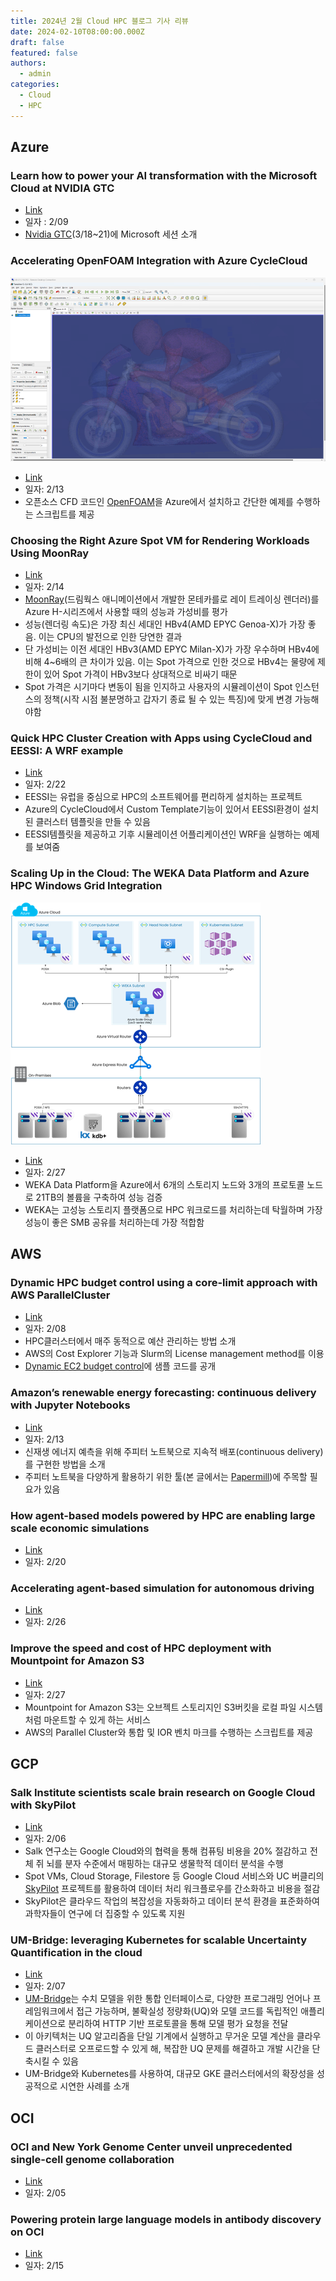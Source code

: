 ```yaml
---
title: 2024년 2월 Cloud HPC 블로그 기사 리뷰
date: 2024-02-10T08:00:00.000Z
draft: false
featured: false
authors:
  - admin
categories:
  - Cloud
  - HPC
---
```




## Azure

### Learn how to power your AI transformation with the Microsoft Cloud at NVIDIA GTC

* [Link](https://techcommunity.microsoft.com/t5/azure-high-performance-computing/learn-how-to-power-your-ai-transformation-with-the-microsoft/ba-p/4043868)
* 일자 : 2/09
* [Nvidia GTC](https://www.nvidia.com/gtc/)(3/18~21)에 Microsoft 세션 소개

### Accelerating OpenFOAM Integration with Azure CycleCloud

![](vinilv_0-1707820735784.png "From Azure Blog")
* [Link](https://techcommunity.microsoft.com/t5/azure-high-performance-computing/accelerating-openfoam-integration-with-azure-cyclecloud/ba-p/4055616)
* 일자: 2/13
* 오픈소스 CFD 코드인 [OpenFOAM](https://www.openfoam.com)을 Azure에서 설치하고 간단한 예제를 수행하는 스크립트를 제공

### Choosing the Right Azure Spot VM for Rendering Workloads Using MoonRay 

* [Link](https://techcommunity.microsoft.com/t5/azure-high-performance-computing/choosing-the-right-azure-spot-vm-for-rendering-workloads-using/ba-p/4056551)
* 일자: 2/14
* [MoonRay](https://github.com/dreamworksanimation/openmoonray)(드림웍스 애니메이션에서 개발한 몬테카를로 레이 트레이싱 렌더러)를 Azure H-시리즈에서 사용할 때의 성능과 가성비를 평가
* 성능(렌더링 속도)은 가장 최신 세대인 HBv4(AMD EPYC Genoa-X)가 가장 좋음. 이는 CPU의 발전으로 인한 당연한 결과
* 단 가성비는 이전 세대인 HBv3(AMD EPYC Milan-X)가 가장 우수하며 HBv4에 비해 4~6배의 큰 차이가 있음. 이는 Spot 가격으로 인한 것으로 HBv4는 물량에 제한이 있어 Spot 가격이 HBv3보다 상대적으로 비싸기 때문
* Spot 가격은 시기마다 변동이 됨을 인지하고 사용자의 시뮬레이션이 Spot 인스턴스의 정책(시작 시점 불분명하고 갑자기 종료 될 수 있는 특징)에 맞게 변경 가능해야함

### Quick HPC Cluster Creation with Apps using CycleCloud and EESSI: A WRF example

* [Link](https://techcommunity.microsoft.com/t5/azure-high-performance-computing/quick-hpc-cluster-creation-with-apps-using-cyclecloud-and-eessi/ba-p/4062544)
* 일자: 2/22
* EESSI는 유럽을 중심으로 HPC의 소프트웨어를 편리하게 설치하는 프로젝트
* Azure의 CycleCloud에서 Custom Template기능이 있어서 EESSI환경이 설치된 클러스터 템플릿을 만들 수 있음
* EESSI템플릿을 제공하고 기후 시뮬레이션 어플리케이션인 WRF을 실행하는 예제를 보여줌

### Scaling Up in the Cloud: The WEKA Data Platform and Azure HPC Windows Grid Integration

![WEKA Architecture](KentAltena_0-1701365998954.png "WKEA Architecture(from Azure Blog)")
* [Link](https://techcommunity.microsoft.com/t5/azure-high-performance-computing/scaling-up-in-the-cloud-the-weka-data-platform-and-azure-hpc/ba-p/3997491)
* 일자: 2/27
* WEKA Data Platform을 Azure에서 6개의 스토리지 노드와 3개의 프로토콜 노드로 21TB의 볼륨을 구축하여 성능 검증
* WEKA는 고성능 스토리지 플랫폼으로 HPC 워크로드를 처리하는데 탁월하며 가장 성능이 좋은 SMB 공유를 처리하는데 가장 적합함


## AWS
### Dynamic HPC budget control using a core-limit approach with AWS ParallelCluster

* [Link](https://aws.amazon.com/ko/blogs/hpc/dynamic-hpc-budget-control-using-a-core-limit-approach-with-aws-parallelcluster/)
* 일자: 2/08
* HPC클러스터에서 매주 동적으로 예산 관리하는 방법 소개
* AWS의 Cost Explorer 기능과 Slurm의 License management method를 이용
* [Dynamic EC2 budget control](https://github.com/aws-samples/dynamic-ec2-budget-control)에 샘플 코드를 공개

### Amazon’s renewable energy forecasting: continuous delivery with Jupyter Notebooks

* [Link](https://aws.amazon.com/ko/blogs/hpc/amazons-renewable-energy-forecasting-continuous-delivery-with-jupyter-notebooks/)
* 일자: 2/13
* 신재생 에너지 예측을 위해 주피터 노트북으로 지속적 배포(continuous delivery)를 구현한 방법을 소개
* 주피터 노트북을 다양하게 활용하기 위한 툴(본 글에서는 [Papermill](https://github.com/nteract/papermill))에 주목할 필요가 있음

### How agent-based models powered by HPC are enabling large scale economic simulations

* [Link](https://aws.amazon.com/blogs/hpc/how-agent-based-models-powered-by-hpc-are-enabling-large-scale-economic-simulations/)
* 일자: 2/20

### Accelerating agent-based simulation for autonomous driving

* [Link](https://aws.amazon.com/blogs/hpc/accelerating-agent-based-simulation-for-autonomous-driving-with-hpc/)
* 일자: 2/26

### Improve the speed and cost of HPC deployment with Mountpoint for Amazon S3

* [Link](https://aws.amazon.com/blogs/hpc/improve-the-speed-and-cost-of-hpc-deployment-with-mountpoint-for-amazon-s3/)
* 일자: 2/27
*  Mountpoint for Amazon S3는 오브젝트 스토리지인 S3버킷을 로컬 파일 시스템처럼 마운트할 수 있게 하는 서비스
*  AWS의 Parallel Cluster와 통합 및 IOR 벤치 마크를 수행하는 스크립트를 제공
  
## GCP

### Salk Institute scientists scale brain research on Google Cloud with SkyPilot

* [Link](https://cloud.google.com/blog/topics/hpc/salk-institute-brain-mapping-on-google-cloud-with-skypilot?hl=en)
* 일자: 2/06
* Salk 연구소는 Google Cloud와의 협력을 통해 컴퓨팅 비용을 20% 절감하고 전체 쥐 뇌를 분자 수준에서 매핑하는 대규모 생물학적 데이터 분석을 수행
* Spot VMs, Cloud Storage, Filestore 등 Google Cloud 서비스와 UC 버클리의 [SkyPilot](https://skypilot.readthedocs.io/en/latest/) 프로젝트를 활용하여 데이터 처리 워크플로우를 간소화하고 비용을 절감
* SkyPilot은 클라우드 작업의 복잡성을 자동화하고 데이터 분석 환경을 표준화하여 과학자들이 연구에 더 집중할 수 있도록 지원

### UM-Bridge: leveraging Kubernetes for scalable Uncertainty Quantification in the cloud

* [Link](https://cloud.google.com/blog/topics/hpc/researchers-run-uncertainty-quantification-models-on-gke?hl=en)
* 일자: 2/07
* [UM-Bridge](https://um-bridge-benchmarks.readthedocs.io/en/docs/)는 수치 모델을 위한 통합 인터페이스로, 다양한 프로그래밍 언어나 프레임워크에서 접근 가능하며, 불확실성 정량화(UQ)와 모델 코드를 독립적인 애플리케이션으로 분리하여 HTTP 기반 프로토콜을 통해 모델 평가 요청을 전달
* 이 아키텍처는 UQ 알고리즘을 단일 기계에서 실행하고 무거운 모델 계산을 클라우드 클러스터로 오프로드할 수 있게 해, 복잡한 UQ 문제를 해결하고 개발 시간을 단축시킬 수 있음
* UM-Bridge와 Kubernetes를 사용하여, 대규모 GKE 클러스터에서의 확장성을 성공적으로 시연한 사례를 소개




## OCI

### OCI and New York Genome Center unveil unprecedented single-cell genome collaboration


* [Link](https://blogs.oracle.com/cloud-infrastructure/post/oci-ny-genome-center-singlecell-genome-collab)
* 일자: 2/05

### Powering protein large language models in antibody discovery on OCI
* [Link](https://blogs.oracle.com/cloud-infrastructure/post/powering-protein-llms-antibody-discovery-oci)
* 일자: 2/15

